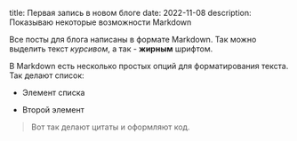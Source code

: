 title: Первая запись в новом блоге
date: 2022-11-08
description: Показываю некоторые возможности Markdown


Все посты для блога написаны в формате Markdown. Так можно выделить текст *курсивом*, а так - **жирным** шрифтом.

В Markdown есть несколько простых опций для форматирования текста. Так делают список:

* Элемент списка

* Второй элемент


> Вот так делают цитаты
    и оформляют код.